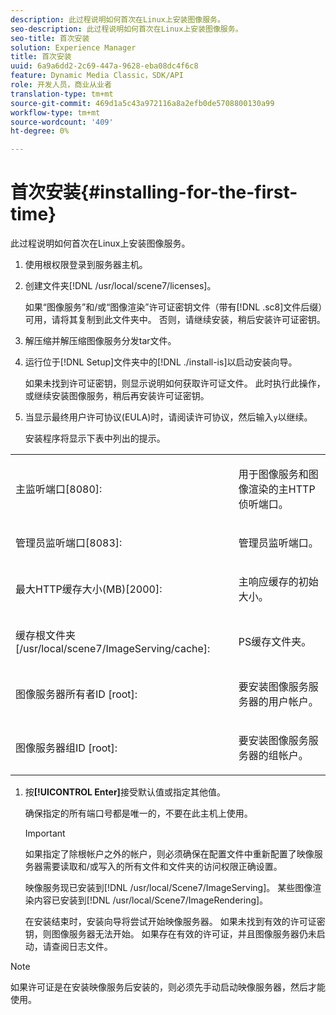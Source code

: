 ```yaml
---
description: 此过程说明如何首次在Linux上安装图像服务。
seo-description: 此过程说明如何首次在Linux上安装图像服务。
seo-title: 首次安装
solution: Experience Manager
title: 首次安装
uuid: 6a9a6dd2-2c69-447a-9628-eba08dc4f6c8
feature: Dynamic Media Classic，SDK/API
role: 开发人员，商业从业者
translation-type: tm+mt
source-git-commit: 469d1a5c43a972116a8a2efb0de5708800130a99
workflow-type: tm+mt
source-wordcount: '409'
ht-degree: 0%

---
```



# 首次安装{#installing-for-the-first-time}

此过程说明如何首次在Linux上安装图像服务。

1. 使用根权限登录到服务器主机。
1. 创建文件夹[!DNL /usr/local/scene7/licenses]。

   如果“图像服务”和/或“图像渲染”许可证密钥文件（带有[!DNL .sc8]文件后缀）可用，请将其复制到此文件夹中。 否则，请继续安装，稍后安装许可证密钥。
1. 解压缩并解压缩图像服务分发tar文件。
1. 运行位于[!DNL Setup]文件夹中的[!DNL ./install-is]以启动安装向导。

   如果未找到许可证密钥，则显示说明如何获取许可证文件。 此时执行此操作，或继续安装图像服务，稍后再安装许可证密钥。
1. 当显示最终用户许可协议(EULA)时，请阅读许可协议，然后输入`y`以继续。

   安装程序将显示下表中列出的提示。

<table id="table_0E7B673CAD8E4C5EB72F8283A0DDEFC8"> 
 <tbody> 
  <tr> 
   <td colname="col1"> <p><span class="codeph"> 主监听端口[8080]:</span> </p> </td> 
   <td colname="col2"> <p>用于图像服务和图像渲染的主HTTP侦听端口。 </p> </td> 
  </tr> 
  <tr> 
   <td colname="col1"> <p><span class="codeph"> 管理员监听端口[8083]:</span> </p> </td> 
   <td colname="col2"> <p>管理员监听端口。 </p> </td> 
  </tr> 
  <tr> 
   <td colname="col1"> <p><span class="codeph"> 最大HTTP缓存大小(MB)[2000]:</span> </p> </td> 
   <td colname="col2"> <p>主响应缓存的初始大小。 </p> </td> 
  </tr> 
  <tr> 
   <td colname="col1"> <p><span class="codeph"> 缓存根文件夹[/usr/local/scene7/ImageServing/cache]:</span> </p> </td> 
   <td colname="col2"> <p>PS缓存文件夹。 </p> </td> 
  </tr> 
  <tr> 
   <td colname="col1"> <p><span class="codeph"> 图像服务器所有者ID [root]:</span> </p> </td> 
   <td colname="col2"> <p>要安装图像服务服务器的用户帐户。 </p> </td> 
  </tr> 
  <tr> 
   <td colname="col1"> <p><span class="codeph"> 图像服务器组ID [root]:</span> </p> </td> 
   <td colname="col2"> <p>要安装图像服务服务器的组帐户。 </p> </td> 
  </tr> 
 </tbody> 
</table>

1. 按&#x200B;**[!UICONTROL Enter]**&#x200B;接受默认值或指定其他值。

   确保指定的所有端口号都是唯一的，不要在此主机上使用。

   >[!IMPORTANT]
   >
   >如果指定了除根帐户之外的帐户，则必须确保在配置文件中重新配置了映像服务器需要读取和/或写入的所有文件和文件夹的访问权限正确设置。
   >
   >映像服务现已安装到[!DNL /usr/local/Scene7/ImageServing]。 某些图像渲染内容已安装到[!DNL /usr/local/Scene7/ImageRendering]。
   >
   >在安装结束时，安装向导将尝试开始映像服务器。 如果未找到有效的许可证密钥，则图像服务器无法开始。 如果存在有效的许可证，并且图像服务器仍未启动，请查阅日志文件。

>[!NOTE]
>
>如果许可证是在安装映像服务后安装的，则必须先手动启动映像服务器，然后才能使用。
